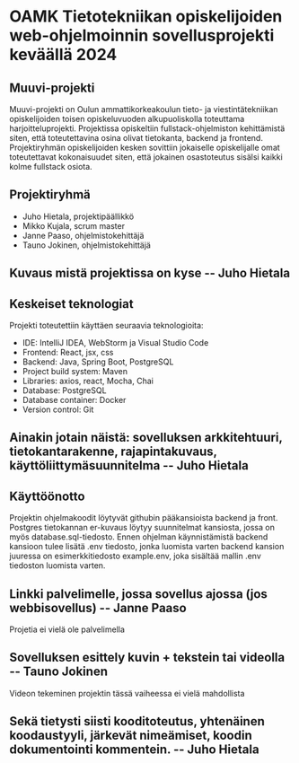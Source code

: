 # OAMK Tietotekniikan opiskelijoiden web-ohjelmoinnin sovellusprojekti keväällä 2024

## Muuvi-projekti

Muuvi-projekti on Oulun ammattikorkeakoulun tieto- ja viestintätekniikan opiskelijoiden toisen opiskeluvuoden alkupuoliskolla toteuttama harjoitteluprojekti.
Projektissa opiskeltiin fullstack-ohjelmiston kehittämistä siten, että toteutettavina osina olivat tietokanta, backend ja frontend. Projektiryhmän opiskelijoiden kesken sovittiin jokaiselle opiskelijalle omat toteutettavat kokonaisuudet siten, että jokainen osastoteutus sisälsi kaikki kolme fullstack osiota.

## Projektiryhmä

- Juho Hietala, projektipäällikkö
- Mikko Kujala, scrum master
- Janne Paaso, ohjelmistokehittäjä
- Tauno Jokinen, ohjelmistokehittäjä

## Kuvaus mistä projektissa on kyse  --  Juho Hietala

## Keskeiset teknologiat

Projekti toteutettiin käyttäen seuraavia teknologioita: 
- IDE: IntelliJ IDEA, WebStorm  ja Visual Studio Code
- Frontend: React, jsx, css
- Backend: Java, Spring Boot, PostgreSQL
- Project build system: Maven
- Libraries: axios, react, Mocha, Chai
- Database: PostgreSQL
- Database container: Docker
- Version control: Git

## Ainakin jotain näistä: sovelluksen arkkitehtuuri, tietokantarakenne, rajapintakuvaus, käyttöliittymäsuunnitelma  --  Juho Hietala

## Käyttöönotto

Projektin ohjelmakoodit löytyvät githubin pääkansioista backend ja front. Postgres tietokannan er-kuvaus löytyy suunnitelmat kansiosta, jossa on myös database.sql-tiedosto. Ennen ohjelman käynnistämistä backend kansioon tulee lisätä .env tiedosto, jonka luomista varten backend kansion juuressa on esimerkkitiedosto example.env, joka sisältää mallin .env tiedoston luomista varten.

## Linkki palvelimelle, jossa sovellus ajossa (jos webbisovellus)  --  Janne Paaso

Projetia ei vielä ole palvelimella

## Sovelluksen esittely kuvin + tekstein tai videolla  --  Tauno Jokinen

Videon tekeminen projektin tässä vaiheessa ei vielä mahdollista

## Sekä tietysti siisti kooditoteutus, yhtenäinen koodaustyyli, järkevät nimeämiset, koodin dokumentointi kommentein.  --  Juho Hietala

